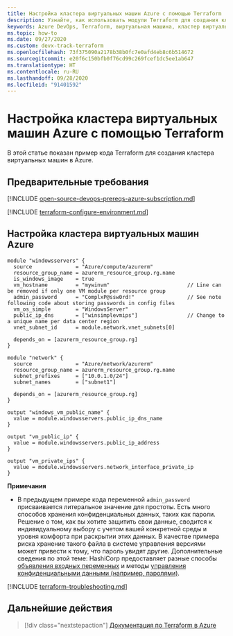 ```yaml
---
title: Настройка кластера виртуальных машин Azure с помощью Terraform
description: Узнайте, как использовать модули Terraform для создания кластера виртуальных машин Windows в Azure.
keywords: Azure DevOps, Terraform, виртуальная машина, кластер виртуальных машин, реестр модулей
ms.topic: how-to
ms.date: 09/27/2020
ms.custom: devx-track-terraform
ms.openlocfilehash: 73f375090a2178b38b0fc7e0afd4eb8c6b514672
ms.sourcegitcommit: e20f6c150bfb0f76cd99c269fcef1dc5ee1ab647
ms.translationtype: HT
ms.contentlocale: ru-RU
ms.lasthandoff: 09/28/2020
ms.locfileid: "91401592"
---
```

# <a name="configure-an-azure-vm-cluster-using-terraform"></a>Настройка кластера виртуальных машин Azure с помощью Terraform

В этой статье показан пример кода Terraform для создания кластера виртуальных машин в Azure.

## <a name="prerequisites"></a>Предварительные требования

[!INCLUDE [open-source-devops-prereqs-azure-subscription.md](../includes/open-source-devops-prereqs-azure-subscription.md)]

[!INCLUDE [terraform-configure-environment.md](includes/terraform-configure-environment.md)]

## <a name="configure-an-azure-vm-cluster"></a>Настройка кластера виртуальных машин Azure

```hcl
module "windowsservers" {
  source              = "Azure/compute/azurerm"
  resource_group_name = azurerm_resource_group.rg.name
  is_windows_image    = true
  vm_hostname         = "mywinvm"                         // Line can be removed if only one VM module per resource group
  admin_password      = "ComplxP@ssw0rd!"                 // See note following code about storing passwords in config files
  vm_os_simple        = "WindowsServer"
  public_ip_dns       = ["winsimplevmips"]                // Change to a unique name per data center region
  vnet_subnet_id      = module.network.vnet_subnets[0]
    
  depends_on = [azurerm_resource_group.rg]
}

module "network" {
  source              = "Azure/network/azurerm"
  resource_group_name = azurerm_resource_group.rg.name
  subnet_prefixes     = ["10.0.1.0/24"]
  subnet_names        = ["subnet1"]

  depends_on = [azurerm_resource_group.rg]
}

output "windows_vm_public_name" {
  value = module.windowsservers.public_ip_dns_name
}

output "vm_public_ip" {
  value = module.windowsservers.public_ip_address
}

output "vm_private_ips" {
  value = module.windowsservers.network_interface_private_ip
}
```

**Примечания**

- В предыдущем примере кода переменной `admin_password` присваивается литеральное значение для простоты. Есть много способов хранения конфиденциальных данных, таких как пароли. Решение о том, как вы хотите защитить свои данные, сводится к индивидуальному выбору с учетом вашей конкретной среды и уровня комфорта при раскрытии этих данных. В качестве примера риска хранение такого файла в системе управления версиями может привести к тому, что пароль увидят другие. Дополнительные сведения по этой теме: HashiCorp предоставляет разные способы [объявления входных переменных](https://www.terraform.io/docs/configuration/variables.html) и методы [управления конфиденциальными данными (например, паролями)](https://www.terraform.io/docs/state/sensitive-data.html).

[!INCLUDE [terraform-troubleshooting.md](includes/terraform-troubleshooting.md)]

## <a name="next-steps"></a>Дальнейшие действия

> [!div class="nextstepaction"] 
> [Документация по Terraform в Azure](/azure/terraform)
